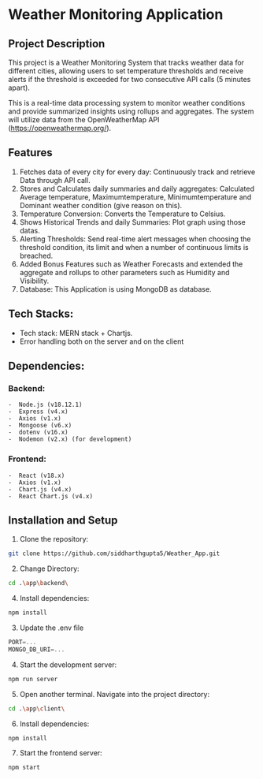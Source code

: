 # Weather Monitoring Application

## Project Description

This project is a Weather Monitoring System that tracks weather data for different cities, allowing users to set temperature thresholds and receive alerts if the threshold is exceeded for two consecutive API calls (5 minutes apart).

This is a real-time data processing system to monitor weather conditions and provide summarized insights using rollups and aggregates. The system will utilize data from the OpenWeatherMap API (https://openweathermap.org/).

## Features

1. Fetches data of every city for every day: Continuously track and retrieve Data through API call.
2. Stores and Calculates daily summaries and daily aggregates: Calculated Average temperature, Maximumtemperature, Minimumtemperature and Dominant weather condition (give reason on this).
3. Temperature Conversion: Converts the Temperature to Celsius.
4. Shows Historical Trends and daily Summaries: Plot graph using those datas.
5. Alerting Thresholds: Send real-time alert messages when choosing the threshold condition, its limit and when a number of continuous limits is breached.
6. Added Bonus Features such as Weather Forecasts and extended the aggregate and rollups to other parameters such as Humidity and Visibility.
7. Database: This Application is using MongoDB as database.


## Tech Stacks:

-   Tech stack: MERN stack + Chartjs. 
-   Error handling both on the server and on the client

## Dependencies:
   ### Backend:
    -  Node.js (v18.12.1)
    -  Express (v4.x)
    -  Axios (v1.x)
    -  Mongoose (v6.x)
    -  dotenv (v16.x)
    -  Nodemon (v2.x) (for development) 
    
   ### Frontend:
    -  React (v18.x)
    -  Axios (v1.x)
    -  Chart.js (v4.x)
    -  React Chart.js (v4.x)

## Installation and Setup

1. Clone the repository:
```bash
git clone https://github.com/siddharthgupta5/Weather_App.git
```

2. Change Directory:
```bash
cd .\app\backend\
``` 

4. Install dependencies:
```bash
npm install
```

3. Update the .env file
```js
PORT=...
MONGO_DB_URI=...
```

4. Start the development server:
```bash
npm run server
```

5. Open another terminal. Navigate into the project directory:
```bash
cd .\app\client\
```

6. Install dependencies:
```bash
npm install
```

7. Start the frontend server:
```bash
npm start
```
   
   




